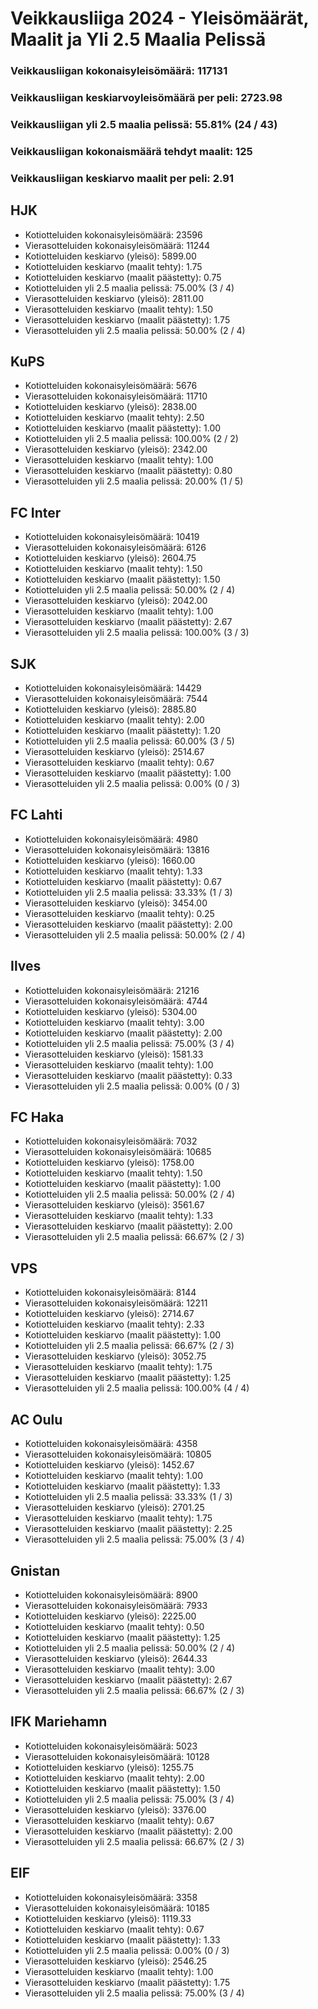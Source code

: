 # Veikkausliiga 2024 - Yleisömäärät, Maalit ja Yli 2.5 Maalia Pelissä

### Veikkausliigan kokonaisyleisömäärä: 117131
### Veikkausliigan keskiarvoyleisömäärä per peli: 2723.98
### Veikkausliigan yli 2.5 maalia pelissä: 55.81% (24 / 43)
### Veikkausliigan kokonaismäärä tehdyt maalit: 125
### Veikkausliigan keskiarvo maalit per peli: 2.91

## HJK
- Kotiotteluiden kokonaisyleisömäärä: 23596
- Vierasotteluiden kokonaisyleisömäärä: 11244
- Kotiotteluiden keskiarvo (yleisö): 5899.00
- Kotiotteluiden keskiarvo (maalit tehty): 1.75
- Kotiotteluiden keskiarvo (maalit päästetty): 0.75
- Kotiotteluiden yli 2.5 maalia pelissä: 75.00% (3 / 4)
- Vierasotteluiden keskiarvo (yleisö): 2811.00
- Vierasotteluiden keskiarvo (maalit tehty): 1.50
- Vierasotteluiden keskiarvo (maalit päästetty): 1.75
- Vierasotteluiden yli 2.5 maalia pelissä: 50.00% (2 / 4)

## KuPS
- Kotiotteluiden kokonaisyleisömäärä: 5676
- Vierasotteluiden kokonaisyleisömäärä: 11710
- Kotiotteluiden keskiarvo (yleisö): 2838.00
- Kotiotteluiden keskiarvo (maalit tehty): 2.50
- Kotiotteluiden keskiarvo (maalit päästetty): 1.00
- Kotiotteluiden yli 2.5 maalia pelissä: 100.00% (2 / 2)
- Vierasotteluiden keskiarvo (yleisö): 2342.00
- Vierasotteluiden keskiarvo (maalit tehty): 1.00
- Vierasotteluiden keskiarvo (maalit päästetty): 0.80
- Vierasotteluiden yli 2.5 maalia pelissä: 20.00% (1 / 5)

## FC Inter
- Kotiotteluiden kokonaisyleisömäärä: 10419
- Vierasotteluiden kokonaisyleisömäärä: 6126
- Kotiotteluiden keskiarvo (yleisö): 2604.75
- Kotiotteluiden keskiarvo (maalit tehty): 1.50
- Kotiotteluiden keskiarvo (maalit päästetty): 1.50
- Kotiotteluiden yli 2.5 maalia pelissä: 50.00% (2 / 4)
- Vierasotteluiden keskiarvo (yleisö): 2042.00
- Vierasotteluiden keskiarvo (maalit tehty): 1.00
- Vierasotteluiden keskiarvo (maalit päästetty): 2.67
- Vierasotteluiden yli 2.5 maalia pelissä: 100.00% (3 / 3)

## SJK
- Kotiotteluiden kokonaisyleisömäärä: 14429
- Vierasotteluiden kokonaisyleisömäärä: 7544
- Kotiotteluiden keskiarvo (yleisö): 2885.80
- Kotiotteluiden keskiarvo (maalit tehty): 2.00
- Kotiotteluiden keskiarvo (maalit päästetty): 1.20
- Kotiotteluiden yli 2.5 maalia pelissä: 60.00% (3 / 5)
- Vierasotteluiden keskiarvo (yleisö): 2514.67
- Vierasotteluiden keskiarvo (maalit tehty): 0.67
- Vierasotteluiden keskiarvo (maalit päästetty): 1.00
- Vierasotteluiden yli 2.5 maalia pelissä: 0.00% (0 / 3)

## FC Lahti
- Kotiotteluiden kokonaisyleisömäärä: 4980
- Vierasotteluiden kokonaisyleisömäärä: 13816
- Kotiotteluiden keskiarvo (yleisö): 1660.00
- Kotiotteluiden keskiarvo (maalit tehty): 1.33
- Kotiotteluiden keskiarvo (maalit päästetty): 0.67
- Kotiotteluiden yli 2.5 maalia pelissä: 33.33% (1 / 3)
- Vierasotteluiden keskiarvo (yleisö): 3454.00
- Vierasotteluiden keskiarvo (maalit tehty): 0.25
- Vierasotteluiden keskiarvo (maalit päästetty): 2.00
- Vierasotteluiden yli 2.5 maalia pelissä: 50.00% (2 / 4)

## Ilves
- Kotiotteluiden kokonaisyleisömäärä: 21216
- Vierasotteluiden kokonaisyleisömäärä: 4744
- Kotiotteluiden keskiarvo (yleisö): 5304.00
- Kotiotteluiden keskiarvo (maalit tehty): 3.00
- Kotiotteluiden keskiarvo (maalit päästetty): 2.00
- Kotiotteluiden yli 2.5 maalia pelissä: 75.00% (3 / 4)
- Vierasotteluiden keskiarvo (yleisö): 1581.33
- Vierasotteluiden keskiarvo (maalit tehty): 1.00
- Vierasotteluiden keskiarvo (maalit päästetty): 0.33
- Vierasotteluiden yli 2.5 maalia pelissä: 0.00% (0 / 3)

## FC Haka
- Kotiotteluiden kokonaisyleisömäärä: 7032
- Vierasotteluiden kokonaisyleisömäärä: 10685
- Kotiotteluiden keskiarvo (yleisö): 1758.00
- Kotiotteluiden keskiarvo (maalit tehty): 1.50
- Kotiotteluiden keskiarvo (maalit päästetty): 1.00
- Kotiotteluiden yli 2.5 maalia pelissä: 50.00% (2 / 4)
- Vierasotteluiden keskiarvo (yleisö): 3561.67
- Vierasotteluiden keskiarvo (maalit tehty): 1.33
- Vierasotteluiden keskiarvo (maalit päästetty): 2.00
- Vierasotteluiden yli 2.5 maalia pelissä: 66.67% (2 / 3)

## VPS
- Kotiotteluiden kokonaisyleisömäärä: 8144
- Vierasotteluiden kokonaisyleisömäärä: 12211
- Kotiotteluiden keskiarvo (yleisö): 2714.67
- Kotiotteluiden keskiarvo (maalit tehty): 2.33
- Kotiotteluiden keskiarvo (maalit päästetty): 1.00
- Kotiotteluiden yli 2.5 maalia pelissä: 66.67% (2 / 3)
- Vierasotteluiden keskiarvo (yleisö): 3052.75
- Vierasotteluiden keskiarvo (maalit tehty): 1.75
- Vierasotteluiden keskiarvo (maalit päästetty): 1.25
- Vierasotteluiden yli 2.5 maalia pelissä: 100.00% (4 / 4)

## AC Oulu
- Kotiotteluiden kokonaisyleisömäärä: 4358
- Vierasotteluiden kokonaisyleisömäärä: 10805
- Kotiotteluiden keskiarvo (yleisö): 1452.67
- Kotiotteluiden keskiarvo (maalit tehty): 1.00
- Kotiotteluiden keskiarvo (maalit päästetty): 1.33
- Kotiotteluiden yli 2.5 maalia pelissä: 33.33% (1 / 3)
- Vierasotteluiden keskiarvo (yleisö): 2701.25
- Vierasotteluiden keskiarvo (maalit tehty): 1.75
- Vierasotteluiden keskiarvo (maalit päästetty): 2.25
- Vierasotteluiden yli 2.5 maalia pelissä: 75.00% (3 / 4)

## Gnistan
- Kotiotteluiden kokonaisyleisömäärä: 8900
- Vierasotteluiden kokonaisyleisömäärä: 7933
- Kotiotteluiden keskiarvo (yleisö): 2225.00
- Kotiotteluiden keskiarvo (maalit tehty): 0.50
- Kotiotteluiden keskiarvo (maalit päästetty): 1.25
- Kotiotteluiden yli 2.5 maalia pelissä: 50.00% (2 / 4)
- Vierasotteluiden keskiarvo (yleisö): 2644.33
- Vierasotteluiden keskiarvo (maalit tehty): 3.00
- Vierasotteluiden keskiarvo (maalit päästetty): 2.67
- Vierasotteluiden yli 2.5 maalia pelissä: 66.67% (2 / 3)

## IFK Mariehamn
- Kotiotteluiden kokonaisyleisömäärä: 5023
- Vierasotteluiden kokonaisyleisömäärä: 10128
- Kotiotteluiden keskiarvo (yleisö): 1255.75
- Kotiotteluiden keskiarvo (maalit tehty): 2.00
- Kotiotteluiden keskiarvo (maalit päästetty): 1.50
- Kotiotteluiden yli 2.5 maalia pelissä: 75.00% (3 / 4)
- Vierasotteluiden keskiarvo (yleisö): 3376.00
- Vierasotteluiden keskiarvo (maalit tehty): 0.67
- Vierasotteluiden keskiarvo (maalit päästetty): 2.00
- Vierasotteluiden yli 2.5 maalia pelissä: 66.67% (2 / 3)

## EIF
- Kotiotteluiden kokonaisyleisömäärä: 3358
- Vierasotteluiden kokonaisyleisömäärä: 10185
- Kotiotteluiden keskiarvo (yleisö): 1119.33
- Kotiotteluiden keskiarvo (maalit tehty): 0.67
- Kotiotteluiden keskiarvo (maalit päästetty): 1.33
- Kotiotteluiden yli 2.5 maalia pelissä: 0.00% (0 / 3)
- Vierasotteluiden keskiarvo (yleisö): 2546.25
- Vierasotteluiden keskiarvo (maalit tehty): 1.00
- Vierasotteluiden keskiarvo (maalit päästetty): 1.75
- Vierasotteluiden yli 2.5 maalia pelissä: 75.00% (3 / 4)

